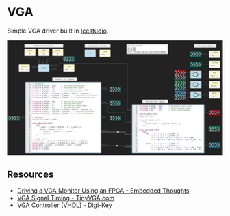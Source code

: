 # VGA
Simple VGA driver built in [Icestudio](https://icestudio.io/).

![Screenshot](vga.png)

## Resources
 - [Driving a VGA Monitor Using an FPGA - Embedded Thoughts](https://embeddedthoughts.com/2016/07/29/driving-a-vga-monitor-using-an-fpga/)
 - [VGA Signal Timing - TinyVGA.com](http://tinyvga.com/vga-timing)
 - [VGA Controller (VHDL) - Digi-Key](https://www.digikey.com/eewiki/pages/viewpage.action?pageId=15925278)
